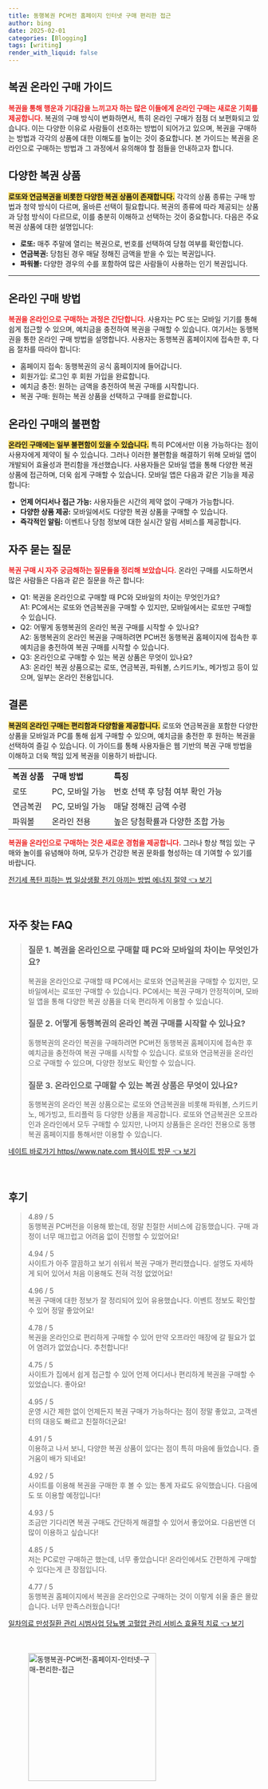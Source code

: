 ```yaml
---
title: 동행복권 PC버전 홈페이지 인터넷 구매 편리한 접근
author: bing
date: 2025-02-01
categories: [Blogging]
tags: [writing]
render_with_liquid: false
---
```



<h2 id='복권 온라인 구매 가이드'>복권 온라인 구매 가이드</h2>

<p><b><span style="color: #ee2323;">복권을 통해 행운과 기대감을 느끼고자 하는 많은 이들에게 온라인 구매는 새로운 기회를 제공합니다.</span></b> 복권의 구매 방식이 변화하면서, 특히 온라인 구매가 점점 더 보편화되고 있습니다. 이는 다양한 이유로 사람들이 선호하는 방법이 되어가고 있으며, 복권을 구매하는 방법과 각각의 상품에 대한 이해도를 높이는 것이 중요합니다. 본 가이드는 복권을 온라인으로 구매하는 방법과 그 과정에서 유의해야 할 점들을 안내하고자 합니다.</p>

<h2 id='다양한 복권 상품'>다양한 복권 상품</h2>

<p><b><span style="background-color: #ffe066;">로또와 연금복권을 비롯한 다양한 복권 상품이 존재합니다.</span></b> 각각의 상품 종류는 구매 방법과 청약 방식이 다르며, 올바른 선택이 필요합니다. 복권의 종류에 따라 제공되는 상품과 당첨 방식이 다르므로, 이를 충분히 이해하고 선택하는 것이 중요합니다. 다음은 주요 복권 상품에 대한 설명입니다:</p>

<ul>
    <li><b>로또:</b> 매주 주말에 열리는 복권으로, 번호를 선택하여 당첨 여부를 확인합니다.</li>
    <li><b>연금복권:</b> 당첨된 경우 매달 정해진 금액을 받을 수 있는 복권입니다.</li>
    <li><b>파워볼:</b> 다양한 경우의 수를 포함하여 많은 사람들이 사용하는 인기 복권입니다.</li>
</ul>

<hr />

<h2 id='온라인 구매 방법'>온라인 구매 방법</h2>

<p><b><span style="color: #ee2323;">복권을 온라인으로 구매하는 과정은 간단합니다.</span></b> 사용자는 PC 또는 모바일 기기를 통해 쉽게 접근할 수 있으며, 예치금을 충전하여 복권을 구매할 수 있습니다. 여기서는 동행복권을 통한 온라인 구매 방법을 설명합니다. 사용자는 동행복권 홈페이지에 접속한 후, 다음 절차를 따라야 합니다:</p>

<ul>
    <li>홈페이지 접속: 동행복권의 공식 홈페이지에 들어갑니다.</li>
    <li>회원가입: 로그인 후 회원 가입을 완료합니다.</li>
    <li>예치금 충전: 원하는 금액을 충전하여 복권 구매를 시작합니다.</li>
    <li>복권 구매: 원하는 복권 상품을 선택하고 구매를 완료합니다.</li>
</ul>

<h2 id='온라인 구매의 불편함'>온라인 구매의 불편함</h2>

<p><b><span style="background-color: #ffe066;">온라인 구매에는 일부 불편함이 있을 수 있습니다.</span></b> 특히 PC에서만 이용 가능하다는 점이 사용자에게 제약이 될 수 있습니다. 그러나 이러한 불편함을 해결하기 위해 모바일 앱이 개발되어 효율성과 편리함을 개선했습니다. 사용자들은 모바일 앱을 통해 다양한 복권 상품에 접근하며, 더욱 쉽게 구매할 수 있습니다. 모바일 앱은 다음과 같은 기능을 제공합니다:</p>

<ul>
    <li><b>언제 어디서나 접근 가능:</b> 사용자들은 시간의 제약 없이 구매가 가능합니다.</li>
    <li><b>다양한 상품 제공:</b> 모바일에서도 다양한 복권 상품을 구매할 수 있습니다.</li>
    <li><b>즉각적인 알림:</b> 이벤트나 당첨 정보에 대한 실시간 알림 서비스를 제공합니다.</li>
</ul>

<h2 id='자주 묻는 질문'>자주 묻는 질문</h2>

<p><b><span style="color: #ee2323;">복권 구매 시 자주 궁금해하는 질문들을 정리해 보았습니다.</span></b> 온라인 구매를 시도하면서 많은 사람들은 다음과 같은 질문을 하곤 합니다:</p>

<ul>
    <li>Q1: 복권을 온라인으로 구매할 때 PC와 모바일의 차이는 무엇인가요?<br>A1: PC에서는 로또와 연금복권을 구매할 수 있지만, 모바일에서는 로또만 구매할 수 있습니다.</li>
    <li>Q2: 어떻게 동행복권의 온라인 복권 구매를 시작할 수 있나요?<br>A2: 동행복권의 온라인 복권을 구매하려면 PC버전 동행복권 홈페이지에 접속한 후 예치금을 충전하여 복권 구매를 시작할 수 있습니다.</li>
    <li>Q3: 온라인으로 구매할 수 있는 복권 상품은 무엇이 있나요?<br>A3: 온라인 복권 상품으로는 로또, 연금복권, 파워볼, 스키드키노, 메가빙고 등이 있으며, 일부는 온라인 전용입니다.</li>
</ul>

<h2 id='결론'>결론</h2>

<p><b><span style="background-color: #ffe066;">복권의 온라인 구매는 편리함과 다양함을 제공합니다.</span></b> 로또와 연금복권을 포함한 다양한 상품을 모바일과 PC를 통해 쉽게 구매할 수 있으며, 예치금을 충전한 후 원하는 복권을 선택하여 즐길 수 있습니다. 이 가이드를 통해 사용자들은 웹 기반의 복권 구매 방법을 이해하고 더욱 책임 있게 복권을 이용하기 바랍니다.</p>

<table>
    <tr>
        <td><b>복권 상품</b></td>
        <td><b>구매 방법</b></td>
        <td><b>특징</b></td>
    </tr>
    <tr>
        <td>로또</td>
        <td>PC, 모바일 가능</td>
        <td>번호 선택 후 당첨 여부 확인 가능</td>
    </tr>
    <tr>
        <td>연금복권</td>
        <td>PC, 모바일 가능</td>
        <td>매달 정해진 금액 수령</td>
    </tr>
    <tr>
        <td>파워볼</td>
        <td>온라인 전용</td>
        <td>높은 당첨확률과 다양한 조합 가능</td>
    </tr>
</table>

<p><b><span style="color: #ee2323;">복권을 온라인으로 구매하는 것은 새로운 경험을 제공합니다.</span></b> 그러나 항상 책임 있는 구매와 놀이를 유념해야 하며, 모두가 건강한 복권 문화를 형성하는 데 기여할 수 있기를 바랍니다.</p>


<p><a class="click-button" title="전기세 폭탄 피하는 법 일상생활 전기 아끼는 방법 에너지 절약" href="https://aptwhite.github.io/posts/%EC%A0%84%EA%B8%B0%EC%84%B8-%ED%8F%AD%ED%83%84-%ED%94%BC%ED%95%98%EB%8A%94-%EB%B2%95-%EC%9D%BC%EC%83%81%EC%83%9D%ED%99%9C-%EC%A0%84%EA%B8%B0-%EC%95%84%EB%81%BC%EB%8A%94-%EB%B0%A9%EB%B2%95-%EC%97%90%EB%84%88%EC%A7%80-%EC%A0%88%EC%95%BD/" rel="dofollow">전기세 폭탄 피하는 법 일상생활 전기 아끼는 방법 에너지 절약 👈 보기</a></p><br>
<h2 id='자주_찾는_FAQ'>자주 찾는 FAQ</h2>
<div itemscope="" itemtype="https://schema.org/FAQPage"> 
<blockquote> 
<div itemscope="" itemprop="mainEntity" itemtype="https://schema.org/Question"> 
<h3 itemprop="name">질문 1. 복권을 온라인으로 구매할 때 PC와 모바일의 차이는 무엇인가요?</h3> 
<div itemscope="" itemprop="acceptedAnswer" itemtype="https://schema.org/Answer"> 
<span itemprop="text"> 
<p>복권을 온라인으로 구매할 때 PC에서는 로또와 연금복권을 구매할 수 있지만, 모바일에서는 로또만 구매할 수 있습니다. PC에서는 복권 구매가 안정적이며, 모바일 앱을 통해 다양한 복권 상품을 더욱 편리하게 이용할 수 있습니다.</p> 
</span> 
</div> 
</div> 
<div itemscope="" itemprop="mainEntity" itemtype="https://schema.org/Question"> 
<h3 itemprop="name">질문 2. 어떻게 동행복권의 온라인 복권 구매를 시작할 수 있나요?</h3> 
<div itemscope="" itemprop="acceptedAnswer" itemtype="https://schema.org/Answer"> 
<span itemprop="text"> 
<p>동행복권의 온라인 복권을 구매하려면 PC버전 동행복권 홈페이지에 접속한 후 예치금을 충전하여 복권 구매를 시작할 수 있습니다. 로또와 연금복권을 온라인으로 구매할 수 있으며, 다양한 정보도 확인할 수 있습니다.</p> 
</span> 
</div> 
</div> 
<div itemscope="" itemprop="mainEntity" itemtype="https://schema.org/Question"> 
<h3 itemprop="name">질문 3. 온라인으로 구매할 수 있는 복권 상품은 무엇이 있나요?</h3> 
<div itemscope="" itemprop="acceptedAnswer" itemtype="https://schema.org/Answer"> 
<span itemprop="text"> 
<p>동행복권의 온라인 복권 상품으로는 로또와 연금복권을 비롯해 파워볼, 스키드키노, 메가빙고, 트리플럭 등 다양한 상품을 제공합니다. 로또와 연금복권은 오프라인과 온라인에서 모두 구매할 수 있지만, 나머지 상품들은 온라인 전용으로 동행복권 홈페이지를 통해서만 이용할 수 있습니다.</p> 
</span> 
</div> 
</div> 
</blockquote> 
</div>
<p><a class="click-button" title="네이트 바로가기 https//www.nate.com 웹사이트 방문" href="https://aptwhite.github.io/posts/%EB%84%A4%EC%9D%B4%ED%8A%B8-%EB%B0%94%EB%A1%9C%EA%B0%80%EA%B8%B0-httpswww.nate.com-%EC%9B%B9%EC%82%AC%EC%9D%B4%ED%8A%B8-%EB%B0%A9%EB%AC%B8/" rel="dofollow">네이트 바로가기 https//www.nate.com 웹사이트 방문 👈 보기</a></p><br>
<h2 id='후기'>후기</h2>
<div itemscope itemtype="https://schema.org/Product">
  <blockquote>
  <div itemprop="review" itemscope itemtype="https://schema.org/Review">
      <div itemprop="reviewRating" itemscope itemtype="https://schema.org/Rating"> <span itemprop="ratingValue">4.89</span> / <span itemprop="bestRating">5</span> </div>
      <span itemprop="reviewBody">동행복권 PC버전을 이용해 봤는데, 정말 친절한 서비스에 감동했습니다. 구매 과정이 너무 매끄럽고 어려움 없이 진행할 수 있었어요!</span>
  </div>
  <br>
  <div itemprop="review" itemscope itemtype="https://schema.org/Review">
      <div itemprop="reviewRating" itemscope itemtype="https://schema.org/Rating"> <span itemprop="ratingValue">4.94</span> / <span itemprop="bestRating">5</span> </div>
      <span itemprop="reviewBody">사이트가 아주 깔끔하고 보기 쉬워서 복권 구매가 편리했습니다. 설명도 자세하게 되어 있어서 처음 이용해도 전혀 걱정 없었어요!</span>
  </div>
  <br>
  <div itemprop="review" itemscope itemtype="https://schema.org/Review">
      <div itemprop="reviewRating" itemscope itemtype="https://schema.org/Rating"> <span itemprop="ratingValue">4.96</span> / <span itemprop="bestRating">5</span> </div>
      <span itemprop="reviewBody">복권 구매에 대한 정보가 잘 정리되어 있어 유용했습니다. 이벤트 정보도 확인할 수 있어 정말 좋았어요!</span>
  </div>
  <br>
  <div itemprop="review" itemscope itemtype="https://schema.org/Review">
      <div itemprop="reviewRating" itemscope itemtype="https://schema.org/Rating"> <span itemprop="ratingValue">4.78</span> / <span itemprop="bestRating">5</span> </div>
      <span itemprop="reviewBody">복권을 온라인으로 편리하게 구매할 수 있어 만약 오프라인 매장에 갈 필요가 없어 염려가 없었습니다. 추천합니다!</span>
  </div>
  <br>
  <div itemprop="review" itemscope itemtype="https://schema.org/Review">
      <div itemprop="reviewRating" itemscope itemtype="https://schema.org/Rating"> <span itemprop="ratingValue">4.75</span> / <span itemprop="bestRating">5</span> </div>
      <span itemprop="reviewBody">사이트가 집에서 쉽게 접근할 수 있어 언제 어디서나 편리하게 복권을 구매할 수 있었습니다. 좋아요!</span>
  </div>
  <br>
  <div itemprop="review" itemscope itemtype="https://schema.org/Review">
      <div itemprop="reviewRating" itemscope itemtype="https://schema.org/Rating"> <span itemprop="ratingValue">4.95</span> / <span itemprop="bestRating">5</span> </div>
      <span itemprop="reviewBody">운영 시간 제한 없이 언제든지 복권 구매가 가능하다는 점이 정말 좋았고, 고객센터의 대응도 빠르고 친절하더군요!</span>
  </div>
  <br>
  <div itemprop="review" itemscope itemtype="https://schema.org/Review">
      <div itemprop="reviewRating" itemscope itemtype="https://schema.org/Rating"> <span itemprop="ratingValue">4.91</span> / <span itemprop="bestRating">5</span> </div>
      <span itemprop="reviewBody">이용하고 나서 보니, 다양한 복권 상품이 있다는 점이 특히 마음에 들었습니다. 즐거움이 배가 되네요!</span>
  </div>
  <br>
  <div itemprop="review" itemscope itemtype="https://schema.org/Review">
      <div itemprop="reviewRating" itemscope itemtype="https://schema.org/Rating"> <span itemprop="ratingValue">4.92</span> / <span itemprop="bestRating">5</span> </div>
      <span itemprop="reviewBody">사이트를 이용해 복권을 구매한 후 볼 수 있는 통계 자료도 유익했습니다. 다음에도 또 이용할 예정입니다!</span>
  </div>
  <br>
  <div itemprop="review" itemscope itemtype="https://schema.org/Review">
      <div itemprop="reviewRating" itemscope itemtype="https://schema.org/Rating"> <span itemprop="ratingValue">4.93</span> / <span itemprop="bestRating">5</span> </div>
      <span itemprop="reviewBody">조금만 기다리면 복권 구매도 간단하게 해결할 수 있어서 좋았어요. 다음번엔 더 많이 이용하고 싶습니다!</span>
  </div>
  <br>
  <div itemprop="review" itemscope itemtype="https://schema.org/Review">
      <div itemprop="reviewRating" itemscope itemtype="https://schema.org/Rating"> <span itemprop="ratingValue">4.85</span> / <span itemprop="bestRating">5</span> </div>
      <span itemprop="reviewBody">저는 PC로만 구매하곤 했는데, 너무 좋았습니다! 온라인에서도 간편하게 구매할 수 있다는게 큰 장점입니다.</span>
  </div>
  <br>
  <div itemprop="review" itemscope itemtype="https://schema.org/Review">
      <div itemprop="reviewRating" itemscope itemtype="https://schema.org/Rating"> <span itemprop="ratingValue">4.77</span> / <span itemprop="bestRating">5</span> </div>
      <span itemprop="reviewBody">동행복권 홈페이지에서 복권을 온라인으로 구매하는 것이 이렇게 쉬울 줄은 몰랐습니다. 너무 만족스러웠습니다!</span>
  </div>
  </blockquote>
</div>
<p><a class="click-button" title="일차의료 만성질환 관리 시범사업 당뇨병 고혈압 관리 서비스 효율적 치료" href="https://aptwhite.github.io/posts/%EC%9D%BC%EC%B0%A8%EC%9D%98%EB%A3%8C-%EB%A7%8C%EC%84%B1%EC%A7%88%ED%99%98-%EA%B4%80%EB%A6%AC-%EC%8B%9C%EB%B2%94%EC%82%AC%EC%97%85-%EB%8B%B9%EB%87%A8%EB%B3%91-%EA%B3%A0%ED%98%88%EC%95%95-%EA%B4%80%EB%A6%AC-%EC%84%9C%EB%B9%84%EC%8A%A4-%ED%9A%A8%EC%9C%A8%EC%A0%81-%EC%B9%98%EB%A3%8C/" rel="dofollow">일차의료 만성질환 관리 시범사업 당뇨병 고혈압 관리 서비스 효율적 치료 👈 보기</a></p><br>
<figure class="image"><img src="https://aptwhite.github.io/assets/img/thumbnail/동행복권-PC버전-홈페이지-인터넷-구매-편리한-접근.webp" alt="동행복권-PC버전-홈페이지-인터넷-구매-편리한-접근" width="256" height="256"></figure>
